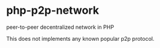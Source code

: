 # php-p2p-network
peer-to-peer decentralized network in PHP

This does not implements any known popular p2p protocol.

